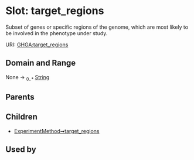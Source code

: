 
# Slot: target_regions


Subset of genes or specific regions of the genome, which are most likely to be involved in the phenotype under study.

URI: [GHGA:target_regions](https://w3id.org/GHGA/target_regions)


## Domain and Range

None &#8594;  <sub>0..\*</sub> [String](types/String.md)

## Parents


## Children

 *  [ExperimentMethod➞target_regions](ExperimentMethod_target_regions.md)

## Used by

